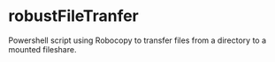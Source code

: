 # robustFileTranfer
Powershell script using Robocopy to transfer files from a directory to a mounted fileshare.

